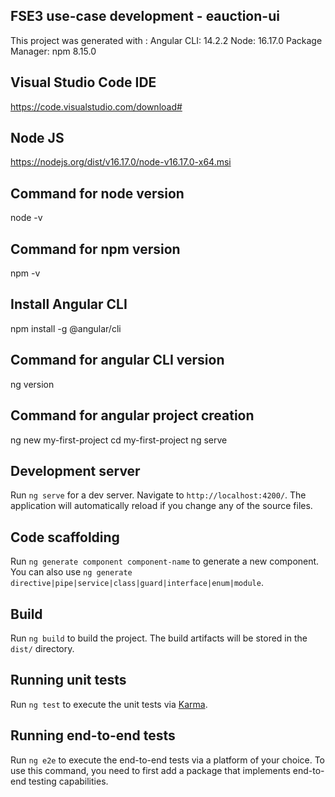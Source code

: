 ## FSE3 use-case development - eauction-ui
This project was generated with :
Angular CLI: 14.2.2
Node: 16.17.0
Package Manager: npm 8.15.0

## Visual Studio Code IDE
https://code.visualstudio.com/download#

## Node JS
https://nodejs.org/dist/v16.17.0/node-v16.17.0-x64.msi

## Command for node version
node -v

## Command for npm version
npm -v

## Install Angular CLI
npm install -g @angular/cli

## Command for angular CLI version
ng version

## Command for angular project creation
ng new my-first-project
cd my-first-project
ng serve

## Development server
Run `ng serve` for a dev server. Navigate to `http://localhost:4200/`. The application will automatically reload if you change any of the source files.

## Code scaffolding
Run `ng generate component component-name` to generate a new component. You can also use `ng generate directive|pipe|service|class|guard|interface|enum|module`.

## Build
Run `ng build` to build the project. The build artifacts will be stored in the `dist/` directory.

## Running unit tests
Run `ng test` to execute the unit tests via [Karma](https://karma-runner.github.io).

## Running end-to-end tests
Run `ng e2e` to execute the end-to-end tests via a platform of your choice. To use this command, you need to first add a package that implements end-to-end testing capabilities.